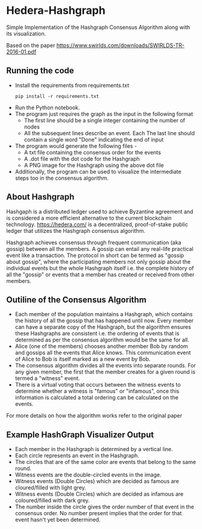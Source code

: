 # Hedera-Hashgraph
Simple Implementation of the Hashgraph Consensus Algorithm along with its visualization.

Based on the paper https://www.swirlds.com/downloads/SWIRLDS-TR-2016-01.pdf

## Running the code
 - Install the requirements from requirements.txt
   ```
   pip install -r requirements.txt
   ```
 - Run the Python notebook.
 - The program just requires the graph as the input in the following format
   - The first line should be a single integer containing the number of nodes
   - All the subsequent lines describe an event. Each 
   The last line should contain a single word "Done" indicating the end of input
 - The program would generate the following files -
   - A txt file containing the consensus order for the events
   - A .dot file with the dot code for the Hashgraph
   - A PNG image for the Hashgraph using the above dot file
 - Additionally, the program can be used to visualize the intermediate steps too in the consensus algorithm.
  
  

## About Hashgraph
Hashgaph is a distributed ledger used to achieve Byzantine agreement and is considered a 
more efficient alternative to the current blockchain technology. https://hedera.com/ is
a decentralized, proof-of-stake public ledger that utilizes the Hashgraph consensus 
algorithm.

Hashgraph achieves consensus through frequent communication (aka gossip) between all the members. A gossip can entail any real-life practical event like a transaction. The protocol in short can be termed as "gossip about gossip", where the participating members not only gossip about the individual events but the whole Hashgraph itself i.e. the complete history of all the "gossip" or events that a member has created or received from other members.

## Outiline of the Consensus Algorithm 
 - Each member of the population maintains a Hashgraph, which contains the history of all the gossip that has happened until now. Every member can have a separate copy of the Hashgraph, but the algorithm ensures these Hashgraphs are consistent i.e. the ordering of events that is determined as per the consensus algorithm would be the same for all.
 - Alice (one of the members) chooses another member Bob by random and gossips all the events that Alice knows. This communication event of Alice to Bob is itself marked as a new event by Bob.
 - The consensus algorithm divides all the events into separate rounds. For any given member, the first that the member creates for a given round is termed a "witness" event.
 - There is a virtual voting that occurs between the witness events to determine whether a witness is "famous" or "infamous", once this information is calculated a total ordering can be calculated on the events.

For more details on how the algorithm works refer to the original paper 


## Example HashGraph Visualizer Output
- Each member in the Hashgraph is determined by a vertical line.
- Each circle represents an event in the Hashgraph.
- The circles that are of the same color are events that belong to the same round.
- Witness events are the double-circled events in the image.
- Witness events (Double Circles) which are decided as famous are cloured/filled with light grey.
- Witness events (Double Circles) which are decided as infamous are coloured/filled with dark grey.
- The number inside the circle gives the order number of that event in the consensus order. No number present implies that the order for that event hasn't yet been determined.
  

